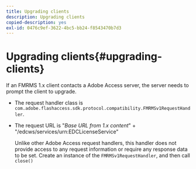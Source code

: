 ```yaml
---
title: Upgrading clients
description: Upgrading clients
copied-description: yes
exl-id: 0476c9ef-3622-4bc5-bb24-f8543470b7d3
---
```

# Upgrading clients{#upgrading-clients}

If an FMRMS 1.x client contacts a Adobe Access server, the server needs to prompt the client to upgrade.

* The request handler class is `com.adobe.flashaccess.sdk.protocol.compatibility.FMRMSv1RequestHandler`. 
* The request URL is "*Base URL from 1.x content*" + "/edcws/services/urn:EDCLicenseService"

  Unlike other Adobe Access request handlers, this handler does not provide access to any request information or require any response data to be set. Create an instance of the `FMRMSv1RequestHandler`, and then call `close()`
